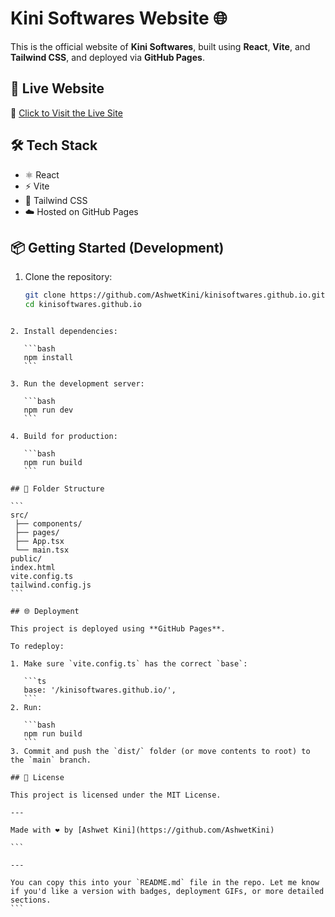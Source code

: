 
# Kini Softwares Website 🌐

This is the official website of **Kini Softwares**, built using **React**, **Vite**, and **Tailwind CSS**, and deployed via **GitHub Pages**.

## 🚀 Live Website

🔗 [Click to Visit the Live Site](https://ashwetkini.github.io/kinisoftwares.github.io/)

## 🛠️ Tech Stack

- ⚛️ React
- ⚡ Vite
- 🎨 Tailwind CSS
- ☁️ Hosted on GitHub Pages

## 📦 Getting Started (Development)

1. Clone the repository:
   ```bash
   git clone https://github.com/AshwetKini/kinisoftwares.github.io.git
   cd kinisoftwares.github.io
````

2. Install dependencies:

   ```bash
   npm install
   ```

3. Run the development server:

   ```bash
   npm run dev
   ```

4. Build for production:

   ```bash
   npm run build
   ```

## 📁 Folder Structure

```
src/
 ├── components/
 ├── pages/
 ├── App.tsx
 └── main.tsx
public/
index.html
vite.config.ts
tailwind.config.js
```

## 🌐 Deployment

This project is deployed using **GitHub Pages**.

To redeploy:

1. Make sure `vite.config.ts` has the correct `base`:

   ```ts
   base: '/kinisoftwares.github.io/',
   ```
2. Run:

   ```bash
   npm run build
   ```
3. Commit and push the `dist/` folder (or move contents to root) to the `main` branch.

## 📃 License

This project is licensed under the MIT License.

---

Made with ❤️ by [Ashwet Kini](https://github.com/AshwetKini)

```

---

You can copy this into your `README.md` file in the repo. Let me know if you'd like a version with badges, deployment GIFs, or more detailed sections.
```
